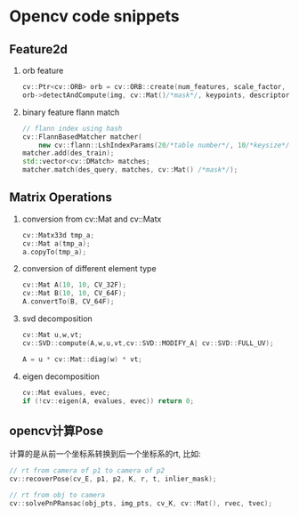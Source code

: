 # Opencv code snippets
## Feature2d
1. orb feature
    ```c++
    cv::Ptr<cv::ORB> orb = cv::ORB::create(num_features, scale_factor, levels);
    orb->detectAndCompute(img, cv::Mat()/*mask*/, keypoints, descriptor); 
    ```

2. binary feature flann match
    ```c++
    // flann index using hash
    cv::FlannBasedMatcher matcher(
        new cv::flann::LshIndexParams(20/*table number*/, 10/*keysize*/, 2/*multi_probe_level*/));
    matcher.add(des_train);
    std::vector<cv::DMatch> matches;
    matcher.match(des_query, matches, cv::Mat() /*mask*/);
    ```

## Matrix Operations
1. conversion from cv::Mat and cv::Matx
    ```c++
    cv::Matx33d tmp_a;
    cv::Mat a(tmp_a);
    a.copyTo(tmp_a);
    ```

2. conversion of different element type
    ```c++
    cv::Mat A(10, 10, CV_32F);
    cv::Mat B(10, 10, CV_64F);
    A.convertTo(B, CV_64F);
    ```

3. svd decomposition
    ```c++
    cv::Mat u,w,vt;
    cv::SVD::compute(A,w,u,vt,cv::SVD::MODIFY_A| cv::SVD::FULL_UV);

    A = u * cv::Mat::diag(w) * vt;
    ```

4. eigen decomposition
    ```c++
    cv::Mat evalues, evec;
    if (!cv::eigen(A, evalues, evec)) return 0;
    ```

## opencv计算Pose
计算的是从前一个坐标系转换到后一个坐标系的rt, 比如:
```c++
// rt from camera of p1 to camera of p2
cv::recoverPose(cv_E, p1, p2, K, r, t, inlier_mask);

// rt from obj to camera
cv::solvePnPRansac(obj_pts, img_pts, cv_K, cv::Mat(), rvec, tvec);
```